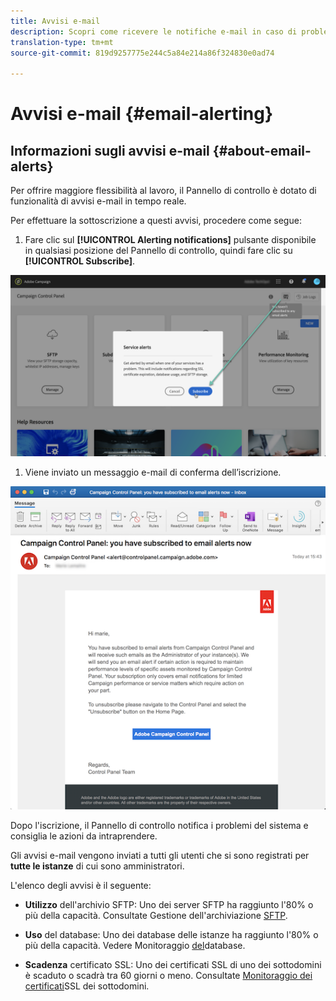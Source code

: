 ```yaml
---
title: Avvisi e-mail
description: Scopri come ricevere le notifiche e-mail in caso di problemi con le istanze di Campaign
translation-type: tm+mt
source-git-commit: 819d9257775e244c5a84e214a86f324830e0ad74

---
```



# Avvisi e-mail {#email-alerting}

## Informazioni sugli avvisi e-mail {#about-email-alerts}

Per offrire maggiore flessibilità al lavoro, il Pannello di controllo è dotato di funzionalità di avvisi e-mail in tempo reale.

Per effettuare la sottoscrizione a questi avvisi, procedere come segue:

1. Fare clic sul **[!UICONTROL Alerting notifications]** pulsante disponibile in qualsiasi posizione del Pannello di controllo, quindi fare clic su **[!UICONTROL Subscribe]**.

![](assets/subscribing.png)

1. Viene inviato un messaggio e-mail di conferma dell’iscrizione.

![](assets/email_subscription.png)

Dopo l&#39;iscrizione, il Pannello di controllo notifica i problemi del sistema e consiglia le azioni da intraprendere.

Gli avvisi e-mail vengono inviati a tutti gli utenti che si sono registrati per **tutte le istanze** di cui sono amministratori.

L&#39;elenco degli avvisi è il seguente:

* **Utilizzo** dell&#39;archivio SFTP: Uno dei server SFTP ha raggiunto l&#39;80% o più della capacità. Consultate Gestione dell&#39;archiviazione [SFTP](../../sftp/using/sftp-storage-management.md).

* **Uso** del database: Uno dei database delle istanze ha raggiunto l&#39;80% o più della capacità. Vedere Monitoraggio [del](../../performance-monitoring/using/database-monitoring.md)database.

* **Scadenza** certificato SSL: Uno dei certificati SSL di uno dei sottodomini è scaduto o scadrà tra 60 giorni o meno. Consultate [Monitoraggio dei certificati](../../subdomains-certificates/using/monitoring-ssl-certificates.md)SSL dei sottodomini.
